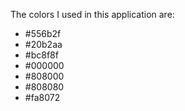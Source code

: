The colors I used in this application are:

- #556b2f
- #20b2aa
- #bc8f8f
- #000000
- #808000
- #808080
- #fa8072
